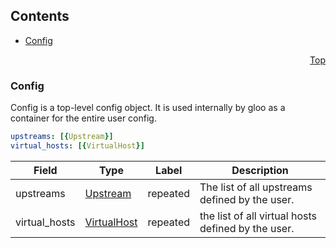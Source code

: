 <a name="top"></a>

## Contents
  - [Config](#v1.Config)



<a name="config"></a>
<p align="right"><a href="#top">Top</a></p>




<a name="v1.Config"></a>

### Config
Config is a top-level config object. It is used internally by gloo as a container for the entire user config.


```yaml
upstreams: [{Upstream}]
virtual_hosts: [{VirtualHost}]

```
| Field | Type | Label | Description |
| ----- | ---- | ----- | ----------- |
| upstreams | [Upstream](upstream.md#v1.Upstream) | repeated | The list of all upstreams defined by the user. |
| virtual_hosts | [VirtualHost](virtualhost.md#v1.VirtualHost) | repeated | the list of all virtual hosts defined by the user. |





 

 

 

